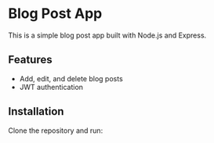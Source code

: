 # Blog Post App

This is a simple blog post app built with Node.js and Express.

## Features
- Add, edit, and delete blog posts
- JWT authentication

## Installation
Clone the repository and run:
